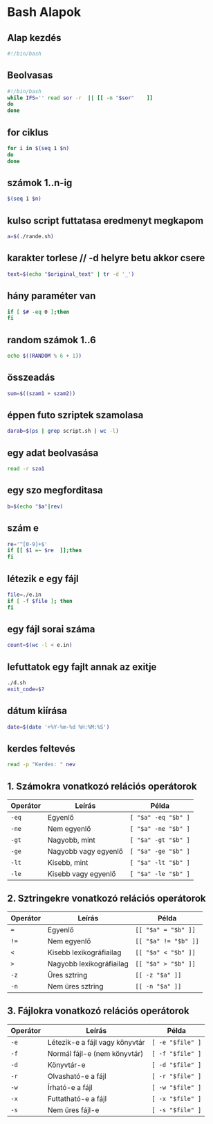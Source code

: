 # Bash Alapok

## Alap kezdés

```bash
#!/bin/bash
```

## Beolvasas

```bash
#!/bin/bash
while IFS='' read sor -r  || [[ -n "$sor"    ]]
do
done
```

## for ciklus

```bash
for i in $(seq 1 $n)
do
done
```

## számok 1..n-ig

```bash
$(seq 1 $n)
```

## kulso script futtatasa eredmenyt megkapom

```bash
a=$(./rande.sh)
```

## karakter torlese // -d helyre betu akkor csere

```bash
text=$(echo "$original_text" | tr -d '_')
```

## hány paraméter van

```bash
if [ $# -eq 0 ];then
fi
```

## random számok 1..6

```bash
echo $((RANDOM % 6 + 1))
```

## összeadás

```bash
sum=$((szam1 + szam2))
```

## éppen futo szriptek szamolasa

```bash
darab=$(ps | grep script.sh | wc -l)
```

## egy adat beolvasása

```bash
read -r szo1
```

## egy szo megforditasa

```bash
b=$(echo "$a"|rev)
```

## szám e

```bash
re='^[0-9]+$'
if [[ $1 =~ $re  ]];then
fi
```

## létezik e egy fájl

```bash
file=./e.in
if [ -f $file ]; then
fi
```

## egy fájl sorai száma

```bash
count=$(wc -l < e.in)
```

## lefuttatok egy fajlt annak az exitje

```bash
./d.sh
exit_code=$?
```

## dátum kiírása

```bash
date=$(date '+%Y-%m-%d %H:%M:%S')
```

## kerdes feltevés

```bash
read -p "Kerdes: " nev
```

## 1. Számokra vonatkozó relációs operátorok

| Operátor | Leírás               | Példa               |
| -------- | -------------------- | ------------------- |
| `-eq`    | Egyenlő              | `[ "$a" -eq "$b" ]` |
| `-ne`    | Nem egyenlő          | `[ "$a" -ne "$b" ]` |
| `-gt`    | Nagyobb, mint        | `[ "$a" -gt "$b" ]` |
| `-ge`    | Nagyobb vagy egyenlő | `[ "$a" -ge "$b" ]` |
| `-lt`    | Kisebb, mint         | `[ "$a" -lt "$b" ]` |
| `-le`    | Kisebb vagy egyenlő  | `[ "$a" -le "$b" ]` |

## 2. Sztringekre vonatkozó relációs operátorok

| Operátor | Leírás                   | Példa                |
| -------- | ------------------------ | -------------------- |
| `=`      | Egyenlő                  | `[[ "$a" = "$b" ]]`  |
| `!=`     | Nem egyenlő              | `[[ "$a" != "$b" ]]` |
| `<`      | Kisebb lexikográfiailag  | `[[ "$a" < "$b" ]]`  |
| `>`      | Nagyobb lexikográfiailag | `[[ "$a" > "$b" ]]`  |
| `-z`     | Üres sztring             | `[[ -z "$a" ]]`      |
| `-n`     | Nem üres sztring         | `[[ -n "$a" ]]`      |

## 3. Fájlokra vonatkozó relációs operátorok

| Operátor | Leírás                         | Példa            |
| -------- | ------------------------------ | ---------------- |
| `-e`     | Létezik-e a fájl vagy könyvtár | `[ -e "$file" ]` |
| `-f`     | Normál fájl-e (nem könyvtár)   | `[ -f "$file" ]` |
| `-d`     | Könyvtár-e                     | `[ -d "$file" ]` |
| `-r`     | Olvasható-e a fájl             | `[ -r "$file" ]` |
| `-w`     | Írható-e a fájl                | `[ -w "$file" ]` |
| `-x`     | Futtatható-e a fájl            | `[ -x "$file" ]` |
| `-s`     | Nem üres fájl-e                | `[ -s "$file" ]` |
